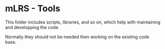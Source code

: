 # mLRS - Tools #

This folder includes scripts, libraries, and so on, which help with maintaining and developping the code. 

Normally they should not be needed then working on the existing code base. 


